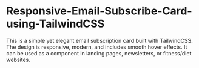# Responsive-Email-Subscribe-Card-using-TailwindCSS
This is a simple yet elegant email subscription card built with TailwindCSS. The design is responsive, modern, and includes smooth hover effects. It can be used as a component in landing pages, newsletters, or fitness/diet websites.
